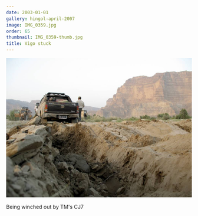 ```yaml
---
date: 2003-01-01
gallery: hingol-april-2007
image: IMG_0359.jpg
order: 65
thumbnail: IMG_0359-thumb.jpg
title: Vigo stuck
---
```


![Vigo stuck](./IMG_0359.jpg)

Being winched out by TM's CJ7